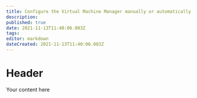 ```yaml
---
title: Configure the Virtual Machine Manager manually or automatically
description: 
published: true
date: 2021-11-13T11:40:06.083Z
tags: 
editor: markdown
dateCreated: 2021-11-13T11:40:06.083Z
---
```


# Header
Your content here